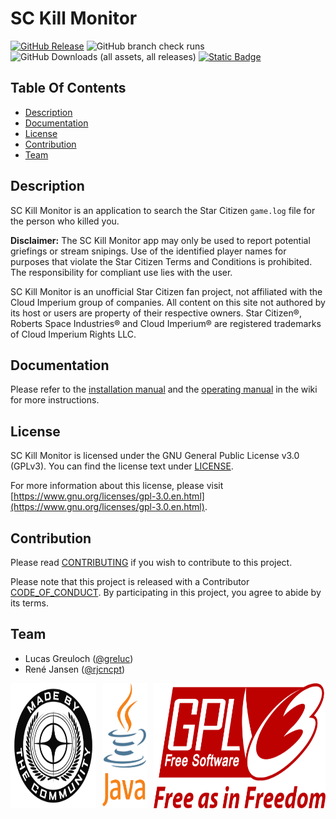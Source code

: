 # SC Kill Monitor

[![GitHub Release](https://img.shields.io/github/v/release/greluc/SC-Kill-Monitor?style=for-the-badge&labelColor=232323&)](https://github.com/greluc/SC-Kill-Monitor/releases) ![GitHub branch check runs](https://img.shields.io/github/check-runs/greluc/SC-Kill-Monitor/main?style=for-the-badge&labelColor=232323&) ![GitHub Downloads (all assets, all releases)](https://img.shields.io/github/downloads/greluc/SC-Kill-Monitor/total?style=for-the-badge&labelColor=232323&) [![Static Badge](https://img.shields.io/badge/%F0%9F%92%96-%23fff?style=for-the-badge&labelColor=232323&label=Star%20Citizen)](https://robertsspaceindustries.com/)

## Table Of Contents

- [Description](#description)
- [Documentation](#documentation)
- [License](#license)
- [Contribution](#contribution)
- [Team](#team)

## Description

SC Kill Monitor is an application to search the Star Citizen ``game.log`` file for the person who killed you.

**Disclaimer:** The SC Kill Monitor app may only be used to report potential griefings or stream snipings. Use of the identified player names for purposes that violate the Star Citizen Terms and Conditions is prohibited. The responsibility for compliant use lies with the user.

SC Kill Monitor is an unofficial Star Citizen fan project, not affiliated with the Cloud Imperium group of companies.
All content on this site not authored by its host or users are property of their respective owners.
Star Citizen®, Roberts Space Industries® and Cloud Imperium® are registered trademarks of Cloud Imperium Rights LLC.

## Documentation

Please refer to the [installation manual](https://github.com/greluc/SC-Kill-Monitor/wiki/Installation-Manual) and the [operating manual](https://github.com/greluc/SC-Kill-Monitor/wiki/Operating-Manual) in the wiki for more instructions.

## License

SC Kill Monitor is licensed under the GNU General Public License v3.0 (GPLv3).
You can find the license text under [LICENSE](LICENSE.md).

For more information about this license, please visit [https://www.gnu.org/licenses/gpl-3.0.en.html](https://www.gnu.org/licenses/gpl-3.0.en.html).

## Contribution

Please read [CONTRIBUTING](CONTRIBUTING.md) if you wish to contribute to this project. 

Please note that this project is released with a Contributor [CODE_OF_CONDUCT](CODE_OF_CONDUCT.md).
By participating in this project, you agree to abide by its terms.

## Team

- Lucas Greuloch ([@greluc](https://github.com/greluc))
- René Jansen ([@rjcncpt](https://github.com/rjcncpt))

<div style="display: flex; align-items: center; gap: 10px;">
  <a href="https://robertsspaceindustries.com/en/"><img src="src/main/resources/de/greluc/sc/sckm/logos/MadeByTheCommunity_Black.png" alt="Made By The Community" style="height: 200px;"></a>
  <a href="https://en.wikipedia.org/wiki/Java_(programming_language)"><img src="src/main/resources/logos/Logo_Java.svg" alt="Java" style="height: 200px;"></a>
  <a href="https://www.gnu.org/licenses/gpl-3.0.en.html"><img src="src/main/resources/logos/Logo_GPLv3.svg" alt="GPLv3" style="height: 200px;"></a>
</div>
